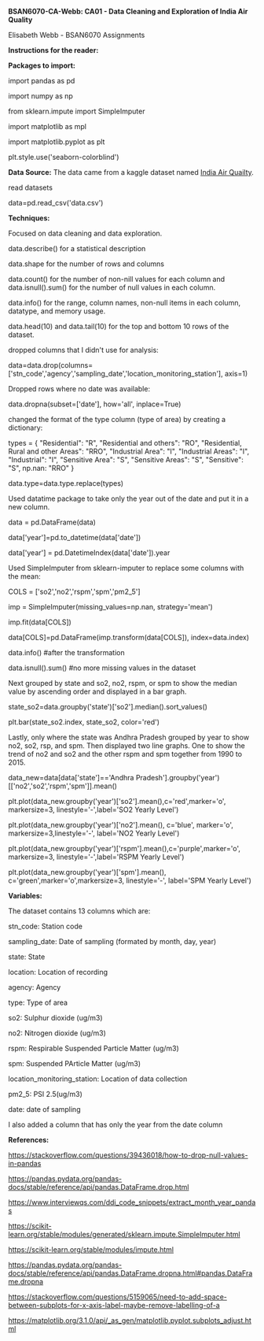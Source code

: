 **BSAN6070-CA-Webb: CA01 - Data Cleaning and Exploration of India Air Quality**

Elisabeth Webb - BSAN6070 Assignments

**Instructions for the reader:**

**Packages to import:**

import pandas as pd 

import numpy as np 

from sklearn.impute import SimpleImputer

import matplotlib as mpl

import matplotlib.pyplot as plt

plt.style.use('seaborn-colorblind')

**Data Source:**
The data came from a kaggle dataset named [India Air Quailty](https://www.kaggle.com/shrutibhargava94/india-air-quality-data).

read datasets

data=pd.read_csv('data.csv')

**Techniques:**

Focused on data cleaning and data exploration. 

data.describe() for a statistical description 

data.shape for the number of rows and columns 

data.count() for the number of non-nill values for each column and data.isnull().sum() for the number of null values in each column. 

data.info() for the range, column names, non-null items in each column, datatype, and memory usage.  

data.head(10) and data.tail(10) for the top and bottom 10 rows of the dataset. 

dropped columns that I didn't use for analysis: 

data=data.drop(columns=['stn_code','agency','sampling_date','location_monitoring_station'], axis=1)

Dropped rows where no date was available: 

data.dropna(subset=['date'], how='all', inplace=True)

changed the format of the type column (type of area) by creating a dictionary: 

types = { "Residential": "R", "Residential and others": "RO", "Residential, Rural and other Areas": "RRO", "Industrial Area": "I", "Industrial Areas": "I", "Industrial": "I", "Sensitive Area": "S", "Sensitive Areas": "S", "Sensitive": "S", np.nan: "RRO" }

data.type=data.type.replace(types)

Used datatime package to take only the year out of the date and put it in a new column. 

data = pd.DataFrame(data)

data['year']=pd.to_datetime(data['date'])

data['year'] = pd.DatetimeIndex(data['date']).year

Used SimpleImputer from sklearn-imputer to replace some columns with the mean:

COLS = ['so2','no2','rspm','spm','pm2_5']

imp = SimpleImputer(missing_values=np.nan, strategy='mean')

imp.fit(data[COLS])

data[COLS]=pd.DataFrame(imp.transform(data[COLS]), index=data.index)

data.info() #after the transformation

data.isnull().sum() #no more missing values in the dataset 

Next grouped by state and so2, no2, rspm, or spm to show the median value by ascending order and displayed in a bar graph. 

state_so2=data.groupby('state')['so2'].median().sort_values()

plt.bar(state_so2.index, state_so2, color='red')

Lastly, only where the state was Andhra Pradesh grouped by year to show no2, so2, rsp, and spm. Then displayed two line graphs. One to show the trend of no2 and so2 and the other rspm and spm together from 1990 to 2015. 

data_new=data[data['state']=='Andhra Pradesh'].groupby('year')[['no2','so2','rspm','spm']].mean()

plt.plot(data_new.groupby('year')['so2'].mean(),c='red',marker='o', markersize=3, linestyle='-',label='SO2 Yearly Level')

plt.plot(data_new.groupby('year')['no2'].mean(), c='blue', marker='o', markersize=3,linestyle='-', label='NO2 Yearly Level')

plt.plot(data_new.groupby('year')['rspm'].mean(),c='purple',marker='o', markersize=3, linestyle='-',label='RSPM Yearly Level')

plt.plot(data_new.groupby('year')['spm'].mean(), c='green',marker='o',markersize=3, linestyle='-', label='SPM Yearly Level')

**Variables:**

The dataset contains 13 columns which are:

stn_code: Station code 

sampling_date: Date of sampling (formated by month, day, year)

state: State 

location: Location of recording 

agency: Agency 

type: Type of area 

so2: Sulphur dioxide (ug/m3)

no2: Nitrogen dioxide (ug/m3)

rspm: Respirable Suspended Particle Matter (ug/m3)

spm: Suspended PArticle Matter (ug/m3)

location_monitoring_station: Location of data collection 

pm2_5: PSI 2.5(ug/m3)

date: date of sampling 

I also added a column that has only the year from the date column

**References:**

https://stackoverflow.com/questions/39436018/how-to-drop-null-values-in-pandas

https://pandas.pydata.org/pandas-docs/stable/reference/api/pandas.DataFrame.drop.html

https://www.interviewqs.com/ddi_code_snippets/extract_month_year_pandas

https://scikit-learn.org/stable/modules/generated/sklearn.impute.SimpleImputer.html

https://scikit-learn.org/stable/modules/impute.html

https://pandas.pydata.org/pandas-docs/stable/reference/api/pandas.DataFrame.dropna.html#pandas.DataFrame.dropna

https://stackoverflow.com/questions/5159065/need-to-add-space-between-subplots-for-x-axis-label-maybe-remove-labelling-of-a

https://matplotlib.org/3.1.0/api/_as_gen/matplotlib.pyplot.subplots_adjust.html





